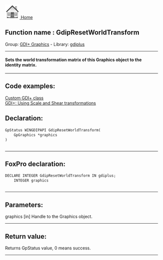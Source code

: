 [<img src="../../images/home.png"> Home ](https://github.com/VFPX/Win32API)  

## Function name : GdipResetWorldTransform
Group: [GDI+ Graphics](../../functions_group.md#GDIplus_Graphics)  -  Library: [gdiplus](../../libraries.md#gdiplus)  
***  


#### Sets the world transformation matrix of this Graphics object to the identity matrix.
***  


## Code examples:
[Custom GDI+ class](../../samples/sample_450.md)  
[GDI+: Using Scale and Shear transformations](../../samples/sample_479.md)  

## Declaration:
```foxpro  
GpStatus WINGDIPAPI GdipResetWorldTransform(
	GpGraphics *graphics
)
  
```  
***  


## FoxPro declaration:
```foxpro  
DECLARE INTEGER GdipResetWorldTransform IN gdiplus;
	INTEGER graphics
  
```  
***  


## Parameters:
graphics
[in] Handle to the Graphics object.  
***  


## Return value:
Returns GpStatus value, 0 means success.  
***  

